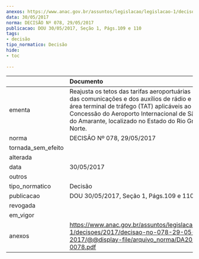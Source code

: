```yaml
---
anexos: https://www.anac.gov.br/assuntos/legislacao/legislacao-1/decisoes/2017/decisao-no-078-29-05-2017/@@display-file/arquivo_norma/DA2017-0078.pdf
data: 30/05/2017
norma: DECISÃO Nº 078, 29/05/2017
publicacao: DOU 30/05/2017, Seção 1, Págs.109 e 110
tags:
- decisão
tipo_normatico: Decisão
hide: 
- toc 
 
---
```


|                    | Documento                                                                                                                                                                                                                                                                               |
|:-------------------|:----------------------------------------------------------------------------------------------------------------------------------------------------------------------------------------------------------------------------------------------------------------------------------------|
| ementa             | Reajusta os tetos das tarifas aeroportuárias (TA) e de uso das comunicações e dos auxílios de rádio e visuais em área terminal de tráfego (TAT) aplicáveis ao Contrato de Concessão do Aeroporto Internacional de São Gonçalo do Amarante, localizado no Estado do Rio Grande do Norte. |
| norma              | DECISÃO Nº 078, 29/05/2017                                                                                                                                                                                                                                                              |
| tornada_sem_efeito |                                                                                                                                                                                                                                                                                         |
| alterada           |                                                                                                                                                                                                                                                                                         |
| data               | 30/05/2017                                                                                                                                                                                                                                                                              |
| outros             |                                                                                                                                                                                                                                                                                         |
| tipo_normatico     | Decisão                                                                                                                                                                                                                                                                                 |
| publicacao         | DOU 30/05/2017, Seção 1, Págs.109 e 110                                                                                                                                                                                                                                                 |
| revogada           |                                                                                                                                                                                                                                                                                         |
| em_vigor           |                                                                                                                                                                                                                                                                                         |
| anexos             | https://www.anac.gov.br/assuntos/legislacao/legislacao-1/decisoes/2017/decisao-no-078-29-05-2017/@@display-file/arquivo_norma/DA2017-0078.pdf                                                                                                                                           |